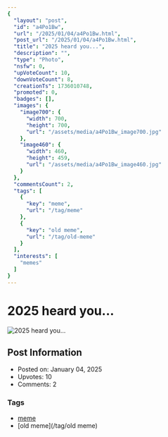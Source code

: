 ```yaml
---
{
  "layout": "post",
  "id": "a4Po1Bw",
  "url": "/2025/01/04/a4Po1Bw.html",
  "post_url": "/2025/01/04/a4Po1Bw.html",
  "title": "2025 heard you...",
  "description": "",
  "type": "Photo",
  "nsfw": 0,
  "upVoteCount": 10,
  "downVoteCount": 8,
  "creationTs": 1736010748,
  "promoted": 0,
  "badges": [],
  "images": {
    "image700": {
      "width": 700,
      "height": 700,
      "url": "/assets/media/a4Po1Bw_image700.jpg"
    },
    "image460": {
      "width": 460,
      "height": 459,
      "url": "/assets/media/a4Po1Bw_image460.jpg"
    }
  },
  "commentsCount": 2,
  "tags": [
    {
      "key": "meme",
      "url": "/tag/meme"
    },
    {
      "key": "old meme",
      "url": "/tag/old-meme"
    }
  ],
  "interests": [
    "memes"
  ]
}
---
```


# 2025 heard you...

![2025 heard you...](/assets/media/a4Po1Bw_image700.jpg)

## Post Information

- Posted on: January 04, 2025
- Upvotes: 10
- Comments: 2

### Tags

- [meme](/tag/meme)
- [old meme](/tag/old meme)
